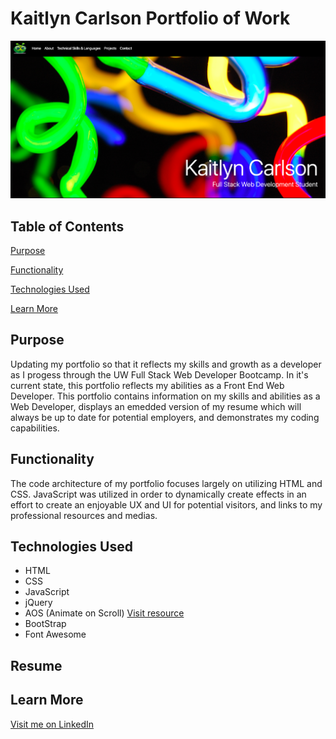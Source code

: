 # Kaitlyn Carlson Portfolio of Work

![Portfolio Landing Page](ProjectIMGs/Portfolio-Landing.png "Project Landing Page")

## Table of Contents

[Purpose](#Purpose)

[Functionality](#Functionality)

[Technologies Used](#Technologies-Used)

[Learn More](#Learn-More)

## Purpose

Updating my portfolio so that it reflects my skills and growth as a developer as I progess through the UW Full Stack Web Developer Bootcamp. In it's current state, this portfolio reflects my abilities as a Front End Web Developer. This portfolio contains information on my skills and abilities as a Web Developer, displays an emedded version of my resume which will always be up to date for potential employers, and demonstrates my coding capabilities.

## Functionality

The code architecture of my portfolio focuses largely on utilizing HTML and CSS. JavaScript was utilized in order to dynamically create effects in an effort to create an enjoyable UX and UI for potential visitors, and links to my professional resources and medias.

## Technologies Used

- HTML
- CSS
- JavaScript
- jQuery
- AOS (Animate on Scroll) [Visit resource](https://michalsnik.github.io/aos/)
- BootStrap
- Font Awesome

## Resume

## Learn More

[Visit me on LinkedIn](https://www.linkedin.com/in/kaitlynannecarlson/)
